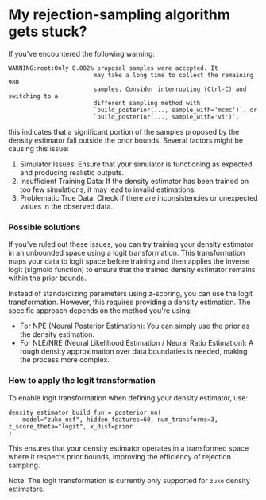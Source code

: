 # My rejection-sampling algorithm gets stuck?

If you've encountered the following warning:

```
WARNING:root:Only 0.002% proposal samples were accepted. It
                        may take a long time to collect the remaining 980
                        samples. Consider interrupting (Ctrl-C) and switching to a
                        different sampling method with
                        `build_posterior(..., sample_with='mcmc')`. or
                        `build_posterior(..., sample_with='vi')`.
```

this indicates that a significant portion of the samples proposed by the density estimator fall outside the prior bounds. Several factors might be causing this issue:

1) Simulator Issues: Ensure that your simulator is functioning as expected and producing realistic outputs.
2) Insufficient Training Data: If the density estimator has been trained on too few simulations, it may lead to invalid estimations.
3) Problematic True Data: Check if there are inconsistencies or unexpected values in the observed data.


### Possible solutions

If you've ruled out these issues, you can try training your density estimator in an unbounded space using a logit transformation. This transformation maps your data to logit space before training and then applies the inverse logit (sigmoid function) to ensure that the trained density estimator remains within the prior bounds.

Instead of standardizing parameters using z-scoring, you can use the logit transformation. However, this requires providing a density estimation. The specific approach depends on the method you're using:

- For NPE (Neural Posterior Estimation): You can simply use the prior as the density estimation.
- For NLE/NRE (Neural Likelihood Estimation / Neural Ratio Estimation): A rough density approximation over data boundaries is needed, making the process more complex.


### How to apply the logit transformation

To enable logit transformation when defining your density estimator, use:

```
density_estimator_build_fun = posterior_nn(
    model="zuko_nsf", hidden_features=60, num_transforms=3, z_score_theta="logit", x_dist=prior
)
```
This ensures that your density estimator operates in a transformed space where it respects prior bounds, improving the efficiency of rejection sampling.

Note: The logit transformation is currently only supported for `zuko` density estimators.
